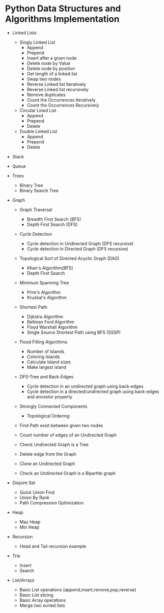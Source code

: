 # Python Data Structures and Algorithms Implementation
 * Linked Lists
     - Singly Linked List
        * Append 
        * Prepend
        * Insert after a given node
        * Delete node by Value
        * Delete node by position
        * Get length of a linked list
        * Swap two nodes
        * Reverse Linked list iteratively 
        * Reverse Linked list recursively 
        * Remove duplicates
        * Count the Occurrences Iteratively
        * Count the Occurrences Recursively
     - Circular Lined List
        * Append 
        * Prepend
        * Delete
     - Double Linked List
         * Append 
         * Prepend
         * Delete
    
 * Stack
 * Queue

 * Trees
    - Binary Tree
    - Binary Search Tree
   
 * Graph
    - Graph Traversal
      - Breadth First Search (BFS)
      - Depth First Search (DFS)
    - Cycle Detection
      - Cycle detection in Undirected Graph (DFS recursive)
      - Cycle detection in Directed Graph (DFS recursive)
      
    - Topological Sort of Directed Acyclic Graph (DAG) 
      - Khan's Algorithm(BFS)
      - Depth First Search
    - Minimum Spanning Tree
      - Prim's Algorithm 
      - Kruskal's Algorithm
    - Shortest Path
      - Dijkstra Algorithm
      - Bellman Ford Algorithm
      - Floyd Warshall Algorithm
      - Single Source Shortest Path using BFS (SSSP)
    - Flood Filling Algorithms
      - Number of Islands
      - Coloring Islands
      - Calculate Island sizes
      - Make largest island
    - DFS-Tree and Back-Edges
      - Cycle detection in an undirected graph using back-edges
      - Cycle detection in a directed/undirected graph using back-edges and ancestor property
    - Strongly Connected Components
      - Topological Ordering
      
    - Find Path exist between given two nodes
    - Count number of edges of an Undirected Graph
    - Check Undirected Graph is a Tree
    - Delete edge from the Graph
    - Clone an Undirected Graph
    - Check an Undirected Graph is a Bipartite graph
      
     
 * Disjoint Set
     - Quick Union Find
     - Union By Rank
     - Path Compression Optimization
 * Heap
     - Max Heap
     - Min Heap
 * Recursion
     - Head and Tail recursion example
   
 * Trie
      - Insert
      - Search
 * List/Arrays
   - Basic List operations (append,insert,remove,pop,reverse)
   - Basic List slicing
   - Basic Array operations
   - Merge two sorted lists
 
